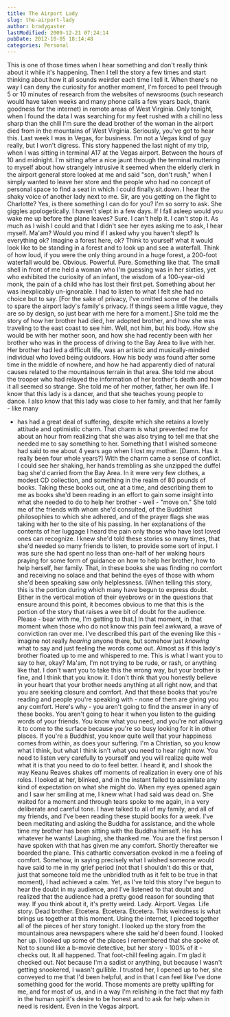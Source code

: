 ```yaml
---
title: The Airport Lady
slug: the-airport-lady
author: bradygaster
lastModified: 2009-12-21 07:24:14
pubDate: 2012-10-05 18:14:48
categories: Personal
---
```


This is one of those times when I hear something and don&apos;t really think about it while it&apos;s happening. Then I tell the story a few times and start thinking about how it all sounds weirder each time I tell it. When there&apos;s no way I can deny the curiosity
for another moment, I&apos;m forced to peel through 5 or 10 minutes of research from the websites of newsrooms (such research would have taken weeks and many phone calls a few years back, thank goodness for the internet) in remote areas of West Virginia. Only
tonight, when I found the data I was searching for my feet rushed with a chill no less sharp than the chill I&apos;m sure the dead brother of the woman in the airport died from in the mountains of West Virginia. Seriously, you&apos;ve got to hear this. Last week
I was in Vegas, for business. I&apos;m not a Vegas kind of guy really, but I won&apos;t digress. This story happened the last night of my trip, when I was sitting in terminal A17 at the Vegas airport. Between the hours of 10 and midnight. I&apos;m sitting after a nice
jaunt through the terminal muttering to myself about how strangely intrusive it seemed when the elderly clerk in the airport general store looked at me and said &quot;son, don&apos;t rush,&quot; when I simply wanted to leave her store and the people who had no concept
of personal space to find a seat in which I could finally.sit.down. I hear the shaky voice of another lady next to me. Sir, are you getting on the flight to Charlotte? Yes, is there something I can do for you? I&apos;m so sorry to ask. She giggles apologetically.
I haven&apos;t slept in a few days. If I fall asleep would you wake me up before the plane leaves? Sure. I can&apos;t help it. I can&apos;t stop it. As much as I wish I could and that I didn&apos;t see her eyes asking me to ask, I hear myself. Ma&apos;am? Would you mind if I
asked why you haven&apos;t slept? Is everything ok? Imagine a forest here, ok? Think to yourself what it would look like to be standing in a forest and to look up and see a waterfall. Think of how loud, if you were the only thing around in a huge forest, a
200-foot waterfall would be. Obvious. Powerful. Pure. Something like that. The small shell in front of me held a woman who I&apos;m guessing was in her sixties, yet who exhibited the curiosity of an infant, the wisdom of a 100-year-old monk, the pain of a
child who has lost their first pet. Something about her was inexplicably un-ignorable. I had to listen to what I felt she had no choice but to say. [For the sake of privacy, I&apos;ve omitted some of the details to spare the airport lady&apos;s family&apos;s privacy.
If things seem a little vague, they are so by design, so just bear with me here for a moment.] She told me the story of how her brother had died, her adopted brother, and how she was traveling to the east coast to see him. Well, not him, but his body.
How she would be with her mother soon, and how she had recently been with her brother who was in the process of driving to the Bay Area to live with her. Her brother had led a difficult life, was an artistic and musically-minded individual who loved being
outdoors. How his body was found after some time in the middle of nowhere, and how he had apparently died of natural causes related to the mountainous terrain in that area. She told me about the trooper who had relayed the information of her brother&apos;s
death and how it all seemed so strange. She told me of her mother, father, her own life. I know that this lady is a dancer, and that she teaches young people to dance. I also know that this lady was close to her family, and that her family - like many
- has had a great deal of suffering, despite which she retains a lovely attitude and optimistic charm. That charm is what prevented me for about an hour from realizing that she was also trying to tell me that she needed me to say something to her. Something
that I wished someone had said to me about 4 years ago when I lost my mother. [Damn. Has it really been four whole years?] With the charm came a sense of conflict. I could see her shaking, her hands trembling as she unzipped the duffel bag she&apos;d carried
from the Bay Area. In it were very few clothes, a modest CD collection, and something in the realm of 80 pounds of books. Taking these books out, one at a time, and describing them to me as books she&apos;d been reading in an effort to gain some insight into
what she needed to do to help her brother - well - &quot;move on.&quot; She told me of the friends with whom she&apos;d consulted, of the Buddhist philosophies to which she adhered, and of the prayer flags she was taking with her to the site of his passing. In her explanations
of the contents of her luggage I heard the pain only those who have lost loved ones can recognize. I knew she&apos;d told these stories so many times, that she&apos;d needed so many friends to listen, to provide some sort of input. I was sure she had spent no less
than one-half of her waking hours praying for some form of guidance on how to help her brother, how to help herself, her family. That, in these books she was finding no comfort and receiving no solace and that behind the eyes of those with whom she&apos;d
been speaking saw only helplessness. [When telling this story, this is the portion during which many have begun to express doubt. Either in the vertical motion of their eyebrows or in the questions that ensure around this point, it becomes obvious to
me that this is the portion of the story that raises a wee bit of doubt for the audience. Please - bear with me, I&apos;m getting to that.] In that moment, in that moment when those who do not know this pain feel awkward, a wave of conviction ran over me.
I&apos;ve described this part of the evening like this - imagine not really <em>hearing</em>  anyone there, but somehow just <em>knowing</em>  what to say and just feeling the words come out. Almost as if this lady&apos;s brother floated up to me and whispered to
me. This is what I want you to say to her, okay? Ma&apos;am, I&apos;m not trying to be rude, or rash, or anything like that. I don&apos;t want you to take this the wrong way, but your brother is fine, and I think that you know it. I don&apos;t think that you honestly believe
in your heart that your brother needs anything at all right now, and that you are seeking closure and comfort. And that these books that you&apos;re reading and people you&apos;re speaking with - none of them are giving you any comfort. Here&apos;s why - you aren&apos;t
going to find the answer in any of these books. You aren&apos;t going to hear it when you listen to the guiding words of your friends. You know what you need, and you&apos;re not allowing it to come to the surface because you&apos;re so busy looking for it in other
places. If you&apos;re a Buddhist, you know quite well that your happiness comes from within, as does your suffering. I&apos;m a Christian, so you know what I think, but what I think isn&apos;t what you need to hear right now. You need to listen very carefully to yourself
and you will realize quite well what it is that you need to do to feel better. I heard it, and I shook the way Keanu Reaves shakes off moments of realization in every one of his roles. I looked at her, blinked, and in the instant failed to assimilate
any kind of expectation on what she might do. When my eyes opened again and I saw her smiling at me, I knew what I had said was dead on. She waited for a moment and through tears spoke to me again, in a very deliberate and careful tone. I have talked
to all of my family, and all of my friends, and I&apos;ve been reading these stupid books for a week. I&apos;ve been meditating and asking the Buddha for assistance, and the whole time my brother has been sitting with the Buddha himself. He has whatever he wants!
Laughing, she thanked me. You are the first person I have spoken with that has given me any comfort. Shortly thereafter we boarded the plane. This cathartic conversation evoked in me a feeling of comfort. Somehow, in saying precisely what I wished someone
would have said to me in my grief period (not that I shouldn&apos;t do this or that, just that someone told me the unbridled truth as it felt to be true in that moment), I had achieved a calm. Yet, as I&apos;ve told this story I&apos;ve begun to hear the doubt in my
audience, and I&apos;ve listened to that doubt and realized that the audience had a pretty good reason for sounding that way. If you think about it, it&apos;s pretty weird. Lady. Airport. Vegas. Life story. Dead brother. Etcetera. Etcetera. Etcetera. This weirdness
is what brings us together at this moment. Using the internet, I pieced together all of the pieces of her story tonight. I looked up the story from the mountainous area newspapers where she said he&apos;d been found. I looked her up. I looked up some of the
places I remembered that she spoke of. Not to sound like a b-movie detective, but her story - 100% of it - checks out. It all happened. That foot-chill feeling again. I&apos;m glad it checked out. Not because I&apos;m a sadist or anything, but because I wasn&apos;t
getting snookered, I wasn&apos;t gullible. I trusted her, I opened up to her, she conveyed to me that I&apos;d been helpful, and in that I can feel like I&apos;ve done something good for the world. Those moments are pretty uplifting for me, and for most of us, and in
a way I&apos;m relishing in the fact that my faith in the human spirit&apos;s desire to be honest and to ask for help when in need is resident. Even in the Vegas airport.

